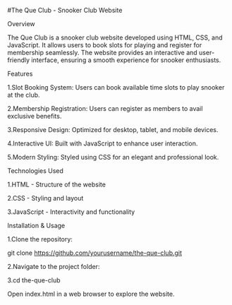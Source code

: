 #The Que Club - Snooker Club Website



Overview

The Que Club is a snooker club website developed using HTML, CSS, and JavaScript. It allows users to book slots for playing and register for membership seamlessly. The website provides an interactive and user-friendly interface, ensuring a smooth experience for snooker enthusiasts.



Features

1.Slot Booking System: Users can book available time slots to play snooker at the club.

2.Membership Registration: Users can register as members to avail exclusive benefits.

3.Responsive Design: Optimized for desktop, tablet, and mobile devices.

4.Interactive UI: Built with JavaScript to enhance user interaction.

5.Modern Styling: Styled using CSS for an elegant and professional look.



Technologies Used

1.HTML - Structure of the website

2.CSS - Styling and layout

3.JavaScript - Interactivity and functionality



Installation & Usage

1.Clone the repository:

git clone https://github.com/yourusername/the-que-club.git

2.Navigate to the project folder:

3.cd the-que-club

Open index.html in a web browser to explore the website.
